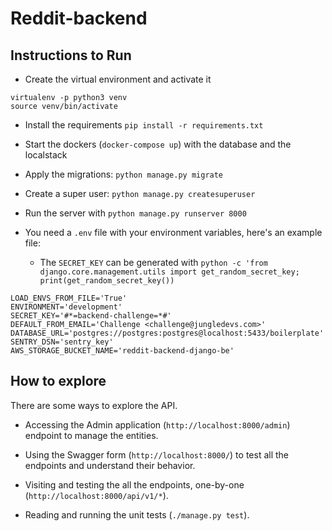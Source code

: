 # Reddit-backend

## Instructions to Run

- Create the virtual environment and activate it

```
virtualenv -p python3 venv
source venv/bin/activate
```

- Install the requirements `pip install -r requirements.txt`

- Start the dockers (`docker-compose up`) with the database and the localstack

- Apply the migrations: `python manage.py migrate`

- Create a super user: `python manage.py createsuperuser`

- Run the server with `python manage.py runserver 8000`

- You need a `.env` file with your environment variables, here's an example file:

  - The `SECRET_KEY` can be generated with `python -c 'from django.core.management.utils import get_random_secret_key; print(get_random_secret_key())`

```
LOAD_ENVS_FROM_FILE='True'
ENVIRONMENT='development'
SECRET_KEY='#*=backend-challenge=*#'
DEFAULT_FROM_EMAIL='Challenge <challenge@jungledevs.com>'
DATABASE_URL='postgres://postgres:postgres@localhost:5433/boilerplate'
SENTRY_DSN='sentry_key'
AWS_STORAGE_BUCKET_NAME='reddit-backend-django-be'
```

## How to explore

There are some ways to explore the API.

- Accessing the Admin application (`http://localhost:8000/admin`) endpoint to manage the entities.

- Using the Swagger form (`http://localhost:8000/`) to test all the endpoints and understand their behavior.

- Visiting and testing the all the endpoints, one-by-one (`http://localhost:8000/api/v1/*`).

- Reading and running the unit tests (`./manage.py test`).

